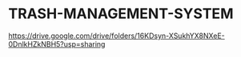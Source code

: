 # TRASH-MANAGEMENT-SYSTEM

https://drive.google.com/drive/folders/16KDsyn-XSukhYX8NXeE-0DnlkHZkNBH5?usp=sharing
